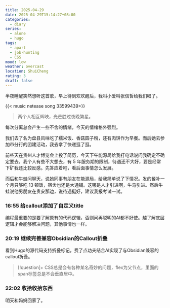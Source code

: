 ```yaml
---
title: 2025-04-29
date: 2025-04-29T15:14:27+08:00
categories:
  - diary
series:
  - alone
  - hugo
tags:
  - apart
  - job-hunting
  - CSS
mood: low
weather: overcast
location: ShuiCheng
rating: 3
draft: false
---
```

半夜睡醒突然想听这首歌，早上待到欢欢醒后，我叫小爱叫张信哲给我们唱了。

{{< music netease song 33599439>}}

> 两个人相互辉映，光芒胜过夜晚繁星。

每次分离总会产生一些不舍的情绪，今天的情绪格外强烈。

我们去了名为盘县风味吃了糯米饭、香菇圆子粉，还有肉饼作为早餐。而后她去参加市分行的团建活动，我去拿了快递逛了逛。

前些天在贵州人才博览会上投了简历，今天下午能源局给我打电话说问我确定不确定要去。我个人有些不大想去，有 5 年服务期的限制，待遇还不大好，要是经常下矿我还比较反感。先答应着吧，看后面事情怎么发展。

而后和牛蛙问聊天，说她同事有朋友在能源局，给我简单说了下情况。发的餐补一个月只够吃 13 顿饭，宿舍也还是大通铺。这哪是人才引进啊，牛马引进。然后牛蛙说他男朋友在贵安那边，说待遇挺好，建议我报考试一试。

### 16:55 给callout添加了自定义title

编程最重要的是要了解原有的代码逻辑，否则问再聪明的AI都不好使。越了解底层逻辑才会能够解决问题，其他事情也一样。


### 20:19 继续完善兼容Obsidian的Callout折叠

看到Hugo的源代码支持折叠标记，费了点功夫结合AI实现了与Obsidian兼容的callout折叠。

> [!question]+ 
> CSS总是会有各种某名奇妙的问题，flex为父节点，里面的span标签总是不会垂直居中。

### 22:02 收拾收拾东西

明天和妈妈回家了。
